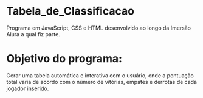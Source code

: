# Tabela_de_Classificacao
 Programa em JavaScript, CSS e HTML desenvolvido ao longo da Imersão Alura a qual fiz parte. 
 
# Objetivo do programa: 
 Gerar uma tabela automática e interativa com o usuário, onde a pontuação total varia de acordo com o número de vitórias, empates e derrotas de cada jogador inserido.
